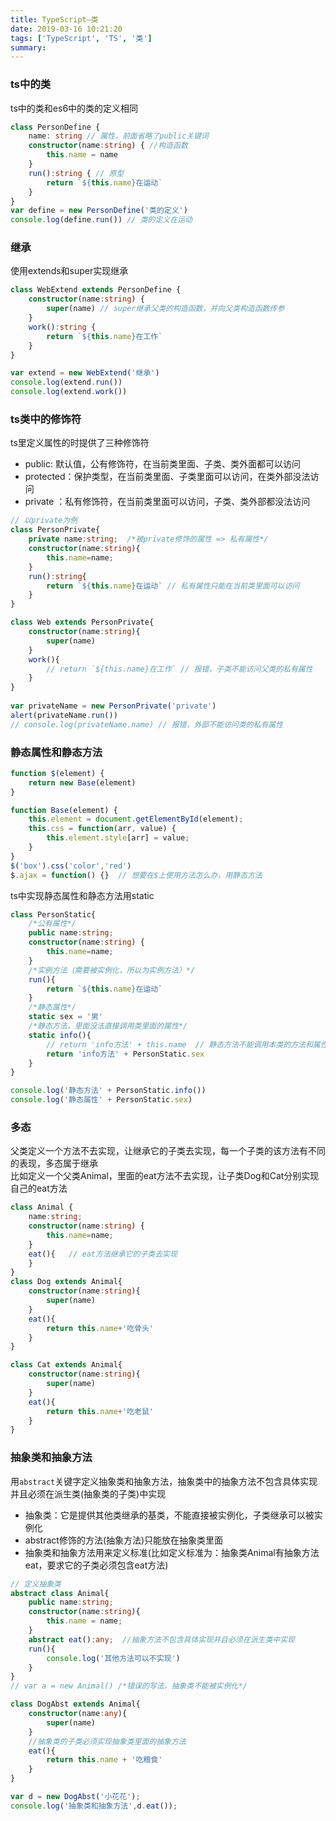 ```yaml
---
title: TypeScript—类
date: 2019-03-16 10:21:20
tags: ['TypeScript', 'TS', '类']
summary:
---
```

<a name="812242e4"></a>
### ts中的类
ts中的类和es6中的类的定义相同
```typescript
class PersonDefine {
    name: string // 属性，前面省略了public关键词
    constructor(name:string) { //构造函数
        this.name = name
    }
    run():string { // 原型
        return `${this.name}在运动`
    }
}
var define = new PersonDefine('类的定义')
console.log(define.run()) // 类的定义在运动
```
<a name="2dde3029"></a>
### 继承
使用extends和super实现继承
```typescript
class WebExtend extends PersonDefine {
    constructor(name:string) {
        super(name) // super继承父类的构造函数，并向父类构造函数传参
    }
    work():string {
        return `${this.name}在工作`
    }
}

var extend = new WebExtend('继承')
console.log(extend.run())
console.log(extend.work())
```
<a name="b8b70e9a"></a>
### ts类中的修饰符
ts里定义属性的时提供了三种修饰符
* public: 默认值，公有修饰符，在当前类里面、子类、类外面都可以访问
* protected：保护类型，在当前类里面、子类里面可以访问，在类外部没法访问
* private ：私有修饰符，在当前类里面可以访问，子类、类外部都没法访问

```typescript
// 以private为例
class PersonPrivate{
    private name:string;  /*被private修饰的属性 => 私有属性*/
    constructor(name:string){
        this.name=name;
    }
    run():string{
        return `${this.name}在运动` // 私有属性只能在当前类里面可以访问
    }
}

class Web extends PersonPrivate{
    constructor(name:string){
        super(name)
    }
    work(){
        // return `${this.name}在工作` // 报错，子类不能访问父类的私有属性
    }
}
 
var privateName = new PersonPrivate('private')
alert(privateName.run())
// console.log(privateName.name) // 报错，外部不能访问类的私有属性
```
<a name="c84d644a"></a>
### 静态属性和静态方法
```typescript
function $(element) {
    return new Base(element)
}

function Base(element) {
    this.element = document.getElementById(element);
    this.css = function(arr, value) {
        this.element.style[arr] = value;
    }
}
$('box').css('color','red')
$.ajax = function() {}  // 想要在$上使用方法怎么办，用静态方法
```
ts中实现静态属性和静态方法用static
```typescript
class PersonStatic{
    /*公有属性*/
    public name:string;
    constructor(name:string) {
        this.name=name;
    }
    /*实例方法（需要被实例化，所以为实例方法）*/
    run(){  
        return `${this.name}在运动`
    }
    /*静态属性*/
    static sex = '男'
    /*静态方法，里面没法直接调用类里面的属性*/
    static info(){  
        // return 'info方法' + this.name  // 静态方法不能调用本类的方法和属性，可以调用静态属性
        return 'info方法' + PersonStatic.sex
    }
}

console.log('静态方法' + PersonStatic.info())
console.log('静态属性' + PersonStatic.sex)
```
<a name="154ae683"></a>
### 多态
父类定义一个方法不去实现，让继承它的子类去实现，每一个子类的该方法有不同的表现，多态属于继承<br />比如定义一个父类Animal，里面的eat方法不去实现，让子类Dog和Cat分别实现自己的eat方法
```typescript
class Animal {
    name:string;
    constructor(name:string) {
        this.name=name;
    }
    eat(){   // eat方法继承它的子类去实现
    }
}
class Dog extends Animal{
    constructor(name:string){
        super(name)
    }
    eat(){
        return this.name+'吃骨头'
    }
}

class Cat extends Animal{
    constructor(name:string){
        super(name)
    }
    eat(){
        return this.name+'吃老鼠'
    }
}
```
<a name="38b63ef5"></a>
### 抽象类和抽象方法
用`abstract`关键字定义抽象类和抽象方法，抽象类中的抽象方法不包含具体实现并且必须在派生类(抽象类的子类)中实现
* 抽象类：它是提供其他类继承的基类，不能直接被实例化，子类继承可以被实例化
* abstract修饰的方法(抽象方法)只能放在抽象类里面
* 抽象类和抽象方法用来定义标准(比如定义标准为：抽象类Animal有抽象方法eat，要求它的子类必须包含eat方法)
```typescript
// 定义抽象类
abstract class Animal{
    public name:string;
    constructor(name:string){
        this.name = name;
    }
    abstract eat():any;  //抽象方法不包含具体实现并且必须在派生类中实现
    run(){
        console.log('其他方法可以不实现')
    }
}
// var a = new Animal() /*错误的写法，抽象类不能被实例化*/

class DogAbst extends Animal{
    constructor(name:any){
        super(name)
    }
  	//抽象类的子类必须实现抽象类里面的抽象方法
    eat(){
        return this.name + '吃粮食'
    }
}

var d = new DogAbst('小花花');
console.log('抽象类和抽象方法',d.eat());
```